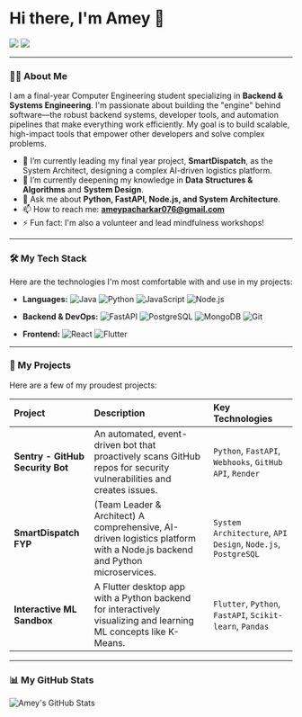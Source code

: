 # Hi there, I'm Amey 👋

<a href="https://www.linkedin.com/in/ameypacharkar/" target="_blank"><img src="https://img.shields.io/badge/LinkedIn-0077B5?style=for-the-badge&logo=linkedin&logoColor=white" /></a>
<a href="https://ameypacharkar.hashnode.dev/" target="_blank"><img src="https://img.shields.io/badge/My%20Blog-2962FF?style=for-the-badge&logo=hashnode&logoColor=white" /></a>

---

### 👨‍💻 About Me

I am a final-year Computer Engineering student specializing in **Backend & Systems Engineering**. I'm passionate about building the "engine" behind software—the robust backend systems, developer tools, and automation pipelines that make everything work efficiently. My goal is to build scalable, high-impact tools that empower other developers and solve complex problems.

*   🔭 I’m currently leading my final year project, **SmartDispatch**, as the System Architect, designing a complex AI-driven logistics platform.
*   🌱 I’m currently deepening my knowledge in **Data Structures & Algorithms** and **System Design**.
*   💬 Ask me about **Python, FastAPI, Node.js, and System Architecture**.
*   📫 How to reach me: **ameypacharkar076@gmail.com**
*   ⚡ Fun fact: I'm also a volunteer and lead mindfulness workshops!

---

### 🛠️ My Tech Stack

Here are the technologies I'm most comfortable with and use in my projects:

*   **Languages:**
    ![Java](https://img.shields.io/badge/Java-ED8B00?style=for-the-badge&logo=openjdk&logoColor=white)
    ![Python](https://img.shields.io/badge/Python-3776AB?style=for-the-badge&logo=python&logoColor=white)
    ![JavaScript](https://img.shields.io/badge/JavaScript-F7DF1E?style=for-the-badge&logo=javascript&logoColor=black)
    ![Node.js](https://img.shields.io/badge/Node.js-339933?style=for-the-badge&logo=nodedotjs&logoColor=white)

*   **Backend & DevOps:**
    ![FastAPI](https://img.shields.io/badge/FastAPI-009688?style=for-the-badge&logo=fastapi&logoColor=white)
    ![PostgreSQL](https://img.shields.io/badge/PostgreSQL-4169E1?style=for-the-badge&logo=postgresql&logoColor=white)
    ![MongoDB](https://img.shields.io/badge/MongoDB-47A248?style=for-the-badge&logo=mongodb&logoColor=white)
    ![Git](https://img.shields.io/badge/Git-F05032?style=for-the-badge&logo=git&logoColor=white)

*   **Frontend:**
    ![React](https://img.shields.io/badge/React-61DAFB?style=for-the-badge&logo=react&logoColor=black)
    ![Flutter](https://img.shields.io/badge/Flutter-02569B?style=for-the-badge&logo=flutter&logoColor=white)

---

### 🚀 My Projects

Here are a few of my proudest projects:

| Project | Description | Key Technologies |
| :--- | :--- | :--- |
| **Sentry - GitHub Security Bot** | An automated, event-driven bot that proactively scans GitHub repos for security vulnerabilities and creates issues. | `Python`, `FastAPI`, `Webhooks`, `GitHub API`, `Render` |
| **SmartDispatch FYP** | (Team Leader & Architect) A comprehensive, AI-driven logistics platform with a Node.js backend and Python microservices. | `System Architecture`, `API Design`, `Node.js`, `PostgreSQL` |
| **Interactive ML Sandbox** | A Flutter desktop app with a Python backend for interactively visualizing and learning ML concepts like K-Means. | `Flutter`, `Python`, `FastAPI`, `Scikit-learn`, `Pandas` |

---

### 📊 My GitHub Stats

![Amey's GitHub Stats](https://github-readme-stats.vercel.app/api?username=AmeyPacharkar1896&show_icons=true&theme=radical&hide_border=true&count_private=true)
